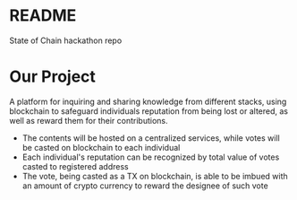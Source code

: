 # README

State of Chain hackathon repo
<h1>
Our Project
</h1>

<p>
    A platform for inquiring and sharing knowledge from different stacks, using blockchain to safeguard individuals reputation from being lost or altered, as well as reward them for their contributions. 

- The contents will be hosted on a centralized services, while votes will be casted on blockchain to each individual
- Each individual's reputation can be recognized by total value of votes casted to registered address
- The vote, being casted as a TX on blockchain, is able to be imbued with an amount of crypto currency to reward the designee of such vote

</p>